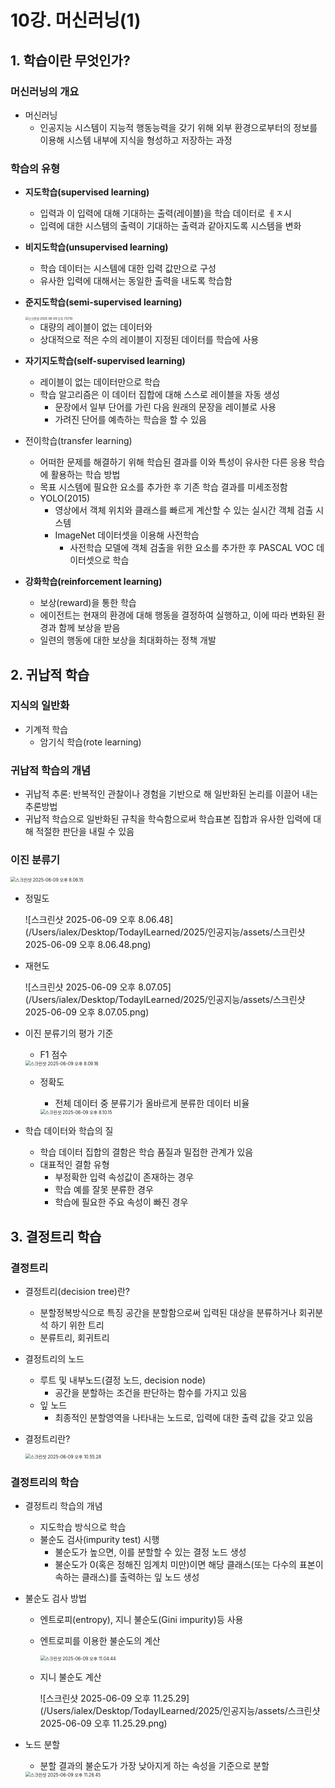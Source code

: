 # 10강. 머신러닝(1)

## 1. 학습이란 무엇인가?

### 머신러닝의 개요

- 머신러닝
  - 인공지능 시스템이 지능적 행동능력을 갖기 위해 외부 환경으로부터의 정보를 이용해 시스템 내부에 지식을 형성하고 저장하는 과정



### 학습의 유형

- **지도학습(supervised learning)**

  - 입력과 이 입력에 대해 기대하는 출력(레이블)을 학습 데이터로 ㅔㅈ시
  - 입력에 대한 시스템의 출력이 기대하는 출력과 같아지도록 시스템을 변화

- **비지도학습(unsupervised learning)**

  - 학습 데이터는 시스템에 대한 입력 값만으로 구성
  - 유사한 입력에 대해서는 동일한 출력을 내도록 학습함

- **준지도학습(semi-supervised learning)**

  <img src="/Users/ialex/Desktop/TodayILearned/2025/인공지능/assets/스크린샷 2025-06-09 오후 7.57.19.png" alt="스크린샷 2025-06-09 오후 7.57.19" style="zoom:33%;" />

  - 대량의 레이블이 없는 데이터와
  - 상대적으로 적은 수의 레이블이 지정된 데이터를 학습에 사용

- **자기지도학습(self-supervised learning)**

  - 레이블이 없는 데이터만으로 학습
  - 학습 알고리즘은 이 데이터 집합에 대해 스스로 레이블을 자동 생성
    - 문장에서 일부 단어를 가린 다음 원래의 문장을 레이블로 사용
    - 가려진 단어를 예측하는 학습을 할 수 있음

- 전이학습(transfer learning)

  - 어떠한 문제를 해결하기 위해 학습된 결과를 이와 특성이 유사한 다른 응용 학습에 활용하는 학습 방법
  - 목표 시스템에 필요한 요소를 추가한 후 기존 학습 결과를 미세조정함
  - YOLO(2015)
    - 영상에서 객체 위치와 클래스를 빠르게 계산할 수 있는 실시간 객체 검출 시스템
    - ImageNet 데이터셋을 이용해 사전학습
      - 사전학습 모델에 객체 검출을 위한 요소를 추가한 후 PASCAL VOC 데이터셋으로 학습

- **강화학습(reinforcement learning)**

  - 보상(reward)을 통한 학습
  - 에이전트는 현재의 환경에 대해 행동을 결정하여 실행하고, 이에 따라 변화된 환경과 함께 보상을 받음
  - 일련의 행동에 대한 보상을 최대화하는 정책 개발



## 2. 귀납적 학습

### 지식의 일반화

- 기계적 학습
  - 암기식 학습(rote learning)



### 귀납적 학습의 개념

- 귀납적 추론: 반복적인 관찰이나 경험을 기반으로 해 일반화된 논리를 이끌어 내는 추론방법
- 귀납적 학습으로 일반화된 규칙을 학슥함으로써 학습표본 집합과 유사한 입력에 대해 적절한 판단을 내릴 수 있음



### 이진 분류기

<img src="/Users/ialex/Desktop/TodayILearned/2025/인공지능/assets/스크린샷 2025-06-09 오후 8.06.15.png" alt="스크린샷 2025-06-09 오후 8.06.15" style="zoom:50%;" />

- 정밀도

  ![스크린샷 2025-06-09 오후 8.06.48](/Users/ialex/Desktop/TodayILearned/2025/인공지능/assets/스크린샷 2025-06-09 오후 8.06.48.png)

- 재현도

  ![스크린샷 2025-06-09 오후 8.07.05](/Users/ialex/Desktop/TodayILearned/2025/인공지능/assets/스크린샷 2025-06-09 오후 8.07.05.png)



- 이진 분류기의 평가 기준

  - F1 점수

  <img src="/Users/ialex/Desktop/TodayILearned/2025/인공지능/assets/스크린샷 2025-06-09 오후 8.09.16.png" alt="스크린샷 2025-06-09 오후 8.09.16" style="zoom:50%;" />

  - 정확도

    - 전체 데이터 중 분류기가 올바르게 분류한 데이터 비율

    <img src="/Users/ialex/Desktop/TodayILearned/2025/인공지능/assets/스크린샷 2025-06-09 오후 8.10.15.png" alt="스크린샷 2025-06-09 오후 8.10.15" style="zoom: 50%;" />

- 학습 데이터와 학습의 질

  - 학습 데이터 집합의 결함은 학습 품질과 밀접한 관계가 있음
  - 대표적인 결함 유형
    - 부정확한 입력 속성값이 존재하는 경우
    - 학습 예를 잘못 분류한 경우
    - 학습에 필요한 주요 속성이 빠진 경우



## 3. 결정트리 학습

### 결정트리

- 결정트리(decision tree)란?

  - 분할정복방식으로 특징 공간을 분할함으로써 입력된 대상을 분류하거나 회귀분석 하기 위한 트리
  - 분류트리, 회귀트리

- 결정트리의 노드

  - 루트 및 내부노드(결정 노드, decision node)
    - 공간을 분할하는 조건을 판단하는 함수를 가지고 있음
  - 잎 노드
    - 최종적인 분할영역을 나타내는 노드로, 입력에 대한 출력 값을 갖고 있음

- 결정트리란?

  <img src="/Users/ialex/Desktop/TodayILearned/2025/인공지능/assets/스크린샷 2025-06-09 오후 10.55.28.png" alt="스크린샷 2025-06-09 오후 10.55.28" style="zoom:50%;" />



### 결정트리의 학습

- 결정트리 학습의 개념
  - 지도학습 방식으로 학습
  - 불순도 검사(impurity test) 시행
    - 불순도가 높으면, 이를 분할할 수 있는 결정 노드 생성
    - 불순도가 0(혹은 정해진 임계치 미만)이면 해당 클래스(또는 다수의 표본이 속하는 클래스)를 출력하는 잎 노드 생성

- 불순도 검사 방법

  - 엔트로피(entropy), 지니 불순도(Gini impurity)등 사용

  - 엔트로피를 이용한 불순도의 계산

    <img src="/Users/ialex/Desktop/TodayILearned/2025/인공지능/assets/스크린샷 2025-06-09 오후 11.04.44.png" alt="스크린샷 2025-06-09 오후 11.04.44" style="zoom:50%;" />

  - 지니 불순도 계산

    ![스크린샷 2025-06-09 오후 11.25.29](/Users/ialex/Desktop/TodayILearned/2025/인공지능/assets/스크린샷 2025-06-09 오후 11.25.29.png)

- 노드 분할

  - 분할 결과의 불순도가 가장 낮아지게 하는 속성을 기준으로 분할

  <img src="/Users/ialex/Desktop/TodayILearned/2025/인공지능/assets/스크린샷 2025-06-09 오후 11.26.45.png" alt="스크린샷 2025-06-09 오후 11.26.45" style="zoom:50%;" />

  